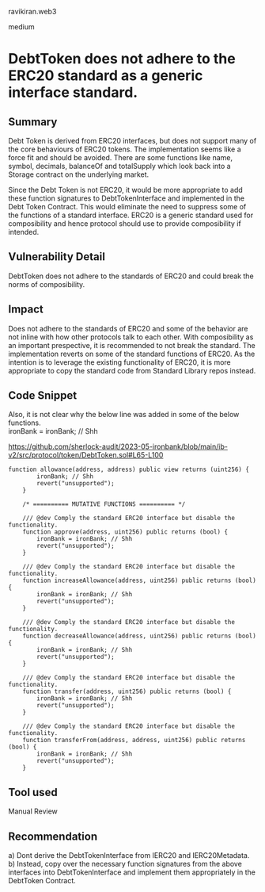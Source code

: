 ravikiran.web3

medium

# DebtToken does not adhere to the ERC20 standard as a generic interface standard.

## Summary
Debt Token is derived from ERC20 interfaces, but does not support many of the core behaviours of ERC20 tokens. The implementation seems like a force fit and should be avoided. There are some functions like name, symbol, decimals, balanceOf and totalSupply which look back into a Storage contract on the underlying market.

Since the Debt Token is not ERC20, it would be more appropriate to add these function signatures to DebtTokenInterface and
implemented in the Debt Token Contract. This would eliminate the need to suppress some of the functions of a standard interface.
ERC20 is a generic standard used for composibility and hence protocol should use to provide composibility if intended. 

## Vulnerability Detail
DebtToken does not adhere to the standards of ERC20 and could break the norms of composibility. 

## Impact
Does not adhere to the standards of ERC20 and some of the behavior are not inline with how other protocols talk to each other.
With composibility as an important prespective, it is recommended to not break the standard. The implementation reverts on some of the standard functions of ERC20. As the intention is to leverage the existing functionality of ERC20, it is more appropriate to copy the standard code from Standard Library repos instead.

## Code Snippet
Also, it is not clear why the below line was added in some of the below functions.  
 ironBank = ironBank; // Shh

https://github.com/sherlock-audit/2023-05-ironbank/blob/main/ib-v2/src/protocol/token/DebtToken.sol#L65-L100

```solidity
function allowance(address, address) public view returns (uint256) {
        ironBank; // Shh
        revert("unsupported");
    }

    /* ========== MUTATIVE FUNCTIONS ========== */

    /// @dev Comply the standard ERC20 interface but disable the functionality.
    function approve(address, uint256) public returns (bool) {
        ironBank = ironBank; // Shh
        revert("unsupported");
    }

    /// @dev Comply the standard ERC20 interface but disable the functionality.
    function increaseAllowance(address, uint256) public returns (bool) {
        ironBank = ironBank; // Shh
        revert("unsupported");
    }

    /// @dev Comply the standard ERC20 interface but disable the functionality.
    function decreaseAllowance(address, uint256) public returns (bool) {
        ironBank = ironBank; // Shh
        revert("unsupported");
    }

    /// @dev Comply the standard ERC20 interface but disable the functionality.
    function transfer(address, uint256) public returns (bool) {
        ironBank = ironBank; // Shh
        revert("unsupported");
    }

    /// @dev Comply the standard ERC20 interface but disable the functionality.
    function transferFrom(address, address, uint256) public returns (bool) {
        ironBank = ironBank; // Shh
        revert("unsupported");
    }
```

## Tool used

Manual Review

## Recommendation
a) Dont derive the DebtTokenInterface from IERC20 and IERC20Metadata.
b) Instead, copy over the necessary function signatures from the above interfaces into DebtTokenInterface and implement them appropriately in the DebtToken Contract.
